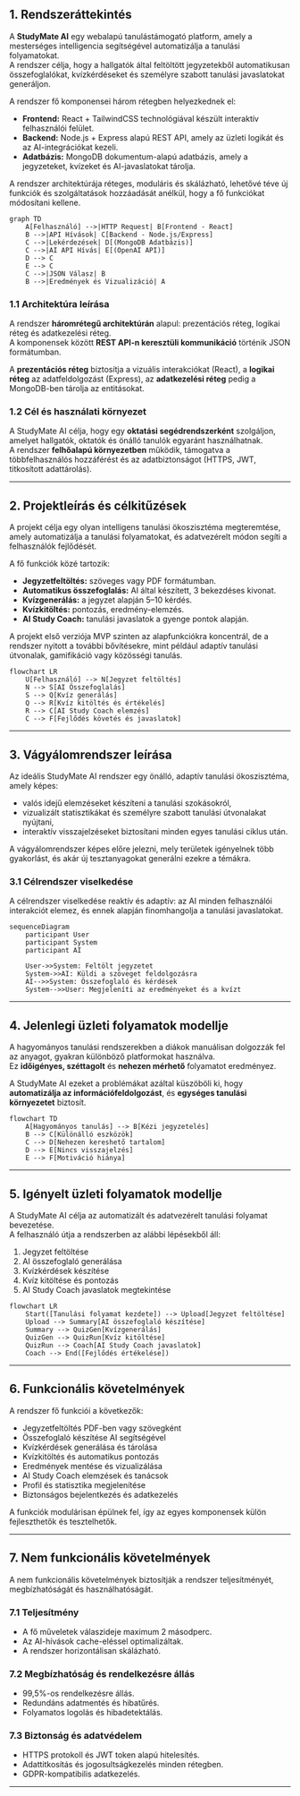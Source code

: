 
## 1. Rendszeráttekintés

A **StudyMate AI** egy webalapú tanulástámogató platform, amely a mesterséges intelligencia segítségével automatizálja a tanulási folyamatokat.  
A rendszer célja, hogy a hallgatók által feltöltött jegyzetekből automatikusan összefoglalókat, kvízkérdéseket és személyre szabott tanulási javaslatokat generáljon.

A rendszer fő komponensei három rétegben helyezkednek el:

- **Frontend:** React + TailwindCSS technológiával készült interaktív felhasználói felület.
- **Backend:** Node.js + Express alapú REST API, amely az üzleti logikát és az AI-integrációkat kezeli.
- **Adatbázis:** MongoDB dokumentum-alapú adatbázis, amely a jegyzeteket, kvízeket és AI-javaslatokat tárolja.

A rendszer architektúrája réteges, moduláris és skálázható, lehetővé téve új funkciók és szolgáltatások hozzáadását anélkül, hogy a fő funkciókat módosítani kellene.

```mermaid
graph TD
    A[Felhasználó] -->|HTTP Request| B[Frontend - React]
    B -->|API Hívások| C[Backend - Node.js/Express]
    C -->|Lekérdezések| D[(MongoDB Adatbázis)]
    C -->|AI API Hívás| E[(OpenAI API)]
    D --> C
    E --> C
    C -->|JSON Válasz| B
    B -->|Eredmények és Vizualizáció| A
```

### 1.1 Architektúra leírása

A rendszer **háromrétegű architektúrán** alapul: prezentációs réteg, logikai réteg és adatkezelési réteg.  
A komponensek között **REST API-n keresztüli kommunikáció** történik JSON formátumban.

A **prezentációs réteg** biztosítja a vizuális interakciókat (React), a **logikai réteg** az adatfeldolgozást (Express), az **adatkezelési réteg** pedig a MongoDB-ben tárolja az entitásokat.

### 1.2 Cél és használati környezet

A StudyMate AI célja, hogy egy **oktatási segédrendszerként** szolgáljon, amelyet hallgatók, oktatók és önálló tanulók egyaránt használhatnak.  
A rendszer **felhőalapú környezetben** működik, támogatva a többfelhasználós hozzáférést és az adatbiztonságot (HTTPS, JWT, titkosított adattárolás).

---

## 2. Projektleírás és célkitűzések

A projekt célja egy olyan intelligens tanulási ökoszisztéma megteremtése, amely automatizálja a tanulási folyamatokat, és adatvezérelt módon segíti a felhasználók fejlődését.

A fő funkciók közé tartozik:

- **Jegyzetfeltöltés:** szöveges vagy PDF formátumban.
- **Automatikus összefoglalás:** AI által készített, 3 bekezdéses kivonat.
- **Kvízgenerálás:** a jegyzet alapján 5–10 kérdés.
- **Kvízkitöltés:** pontozás, eredmény-elemzés.
- **AI Study Coach:** tanulási javaslatok a gyenge pontok alapján.

A projekt első verziója MVP szinten az alapfunkciókra koncentrál, de a rendszer nyitott a további bővítésekre, mint például adaptív tanulási útvonalak, gamifikáció vagy közösségi tanulás.

```mermaid
flowchart LR
    U[Felhasználó] --> N[Jegyzet feltöltés]
    N --> S[AI Összefoglalás]
    S --> Q[Kvíz generálás]
    Q --> R[Kvíz kitöltés és értékelés]
    R --> C[AI Study Coach elemzés]
    C --> F[Fejlődés követés és javaslatok]
```

---

## 3. Vágyálomrendszer leírása

Az ideális StudyMate AI rendszer egy önálló, adaptív tanulási ökoszisztéma, amely képes:

- valós idejű elemzéseket készíteni a tanulási szokásokról,
- vizualizált statisztikákat és személyre szabott tanulási útvonalakat nyújtani,
- interaktív visszajelzéseket biztosítani minden egyes tanulási ciklus után.

A vágyálomrendszer képes előre jelezni, mely területek igényelnek több gyakorlást, és akár új tesztanyagokat generálni ezekre a témákra.

### 3.1 Célrendszer viselkedése

A célrendszer viselkedése reaktív és adaptív: az AI minden felhasználói interakciót elemez, és ennek alapján finomhangolja a tanulási javaslatokat.

```mermaid
sequenceDiagram
    participant User
    participant System
    participant AI

    User->>System: Feltölt jegyzetet
    System->>AI: Küldi a szöveget feldolgozásra
    AI-->>System: Összefoglaló és kérdések
    System-->>User: Megjeleníti az eredményeket és a kvízt
```

---

## 4. Jelenlegi üzleti folyamatok modellje

A hagyományos tanulási rendszerekben a diákok manuálisan dolgozzák fel az anyagot, gyakran különböző platformokat használva.  
Ez **időigényes, széttagolt** és **nehezen mérhető** folyamatot eredményez.

A StudyMate AI ezeket a problémákat azáltal küszöböli ki, hogy **automatizálja az információfeldolgozást**, és **egységes tanulási környezetet** biztosít.

```mermaid
flowchart TD
    A[Hagyományos tanulás] --> B[Kézi jegyzetelés]
    B --> C[Különálló eszközök]
    C --> D[Nehezen kereshető tartalom]
    D --> E[Nincs visszajelzés]
    E --> F[Motiváció hiánya]
```

---

## 5. Igényelt üzleti folyamatok modellje

A StudyMate AI célja az automatizált és adatvezérelt tanulási folyamat bevezetése.  
A felhasználó útja a rendszerben az alábbi lépésekből áll:

1. Jegyzet feltöltése
2. AI összefoglaló generálása
3. Kvízkérdések készítése
4. Kvíz kitöltése és pontozás
5. AI Study Coach javaslatok megtekintése

```mermaid
flowchart LR
    Start([Tanulási folyamat kezdete]) --> Upload[Jegyzet feltöltése]
    Upload --> Summary[AI összefoglaló készítése]
    Summary --> QuizGen[Kvízgenerálás]
    QuizGen --> QuizRun[Kvíz kitöltése]
    QuizRun --> Coach[AI Study Coach javaslatok]
    Coach --> End([Fejlődés értékelése])
```

---

## 6. Funkcionális követelmények

A rendszer fő funkciói a következők:

- Jegyzetfeltöltés PDF-ben vagy szövegként
- Összefoglaló készítése AI segítségével
- Kvízkérdések generálása és tárolása
- Kvízkitöltés és automatikus pontozás
- Eredmények mentése és vizualizálása
- AI Study Coach elemzések és tanácsok
- Profil és statisztika megjelenítése
- Biztonságos bejelentkezés és adatkezelés

A funkciók modulárisan épülnek fel, így az egyes komponensek külön fejleszthetők és tesztelhetők.

---

## 7. Nem funkcionális követelmények

A nem funkcionális követelmények biztosítják a rendszer teljesítményét, megbízhatóságát és használhatóságát.

### 7.1 Teljesítmény

- A fő műveletek válaszideje maximum 2 másodperc.
- Az AI-hívások cache-eléssel optimalizáltak.
- A rendszer horizontálisan skálázható.

### 7.2 Megbízhatóság és rendelkezésre állás

- 99,5%-os rendelkezésre állás.
- Redundáns adatmentés és hibatűrés.
- Folyamatos logolás és hibadetektálás.

### 7.3 Biztonság és adatvédelem

- HTTPS protokoll és JWT token alapú hitelesítés.
- Adattitkosítás és jogosultságkezelés minden rétegben.
- GDPR-kompatibilis adatkezelés.

---
